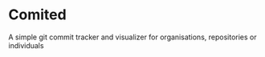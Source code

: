 # Comited
A simple git commit tracker and visualizer for organisations, repositories or individuals
